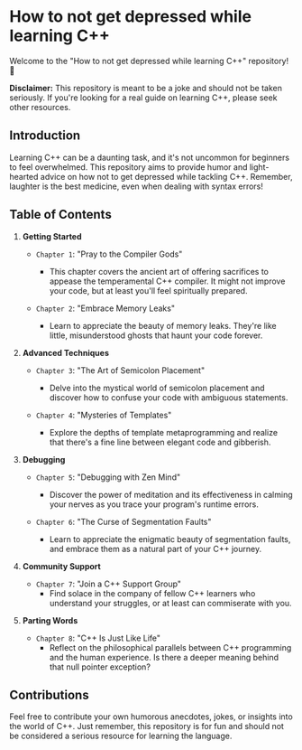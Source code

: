 # How to not get depressed while learning C++

Welcome to the "How to not get depressed while learning C++" repository! 🎉

**Disclaimer:** This repository is meant to be a joke and should not be taken seriously. If you're looking for a real guide on learning C++, please seek other resources.

## Introduction

Learning C++ can be a daunting task, and it's not uncommon for beginners to feel overwhelmed. This repository aims to provide humor and light-hearted advice on how not to get depressed while tackling C++. Remember, laughter is the best medicine, even when dealing with syntax errors!

## Table of Contents

1. **Getting Started**

   - `Chapter 1`: "Pray to the Compiler Gods"
     - This chapter covers the ancient art of offering sacrifices to appease the temperamental C++ compiler. It might not improve your code, but at least you'll feel spiritually prepared.

   - `Chapter 2`: "Embrace Memory Leaks"
     - Learn to appreciate the beauty of memory leaks. They're like little, misunderstood ghosts that haunt your code forever.

2. **Advanced Techniques**

   - `Chapter 3`: "The Art of Semicolon Placement"
     - Delve into the mystical world of semicolon placement and discover how to confuse your code with ambiguous statements.

   - `Chapter 4`: "Mysteries of Templates"
     - Explore the depths of template metaprogramming and realize that there's a fine line between elegant code and gibberish.

3. **Debugging**

   - `Chapter 5`: "Debugging with Zen Mind"
     - Discover the power of meditation and its effectiveness in calming your nerves as you trace your program's runtime errors.

   - `Chapter 6`: "The Curse of Segmentation Faults"
     - Learn to appreciate the enigmatic beauty of segmentation faults, and embrace them as a natural part of your C++ journey.

4. **Community Support**

   - `Chapter 7`: "Join a C++ Support Group"
     - Find solace in the company of fellow C++ learners who understand your struggles, or at least can commiserate with you.

5. **Parting Words**

   - `Chapter 8`: "C++ Is Just Like Life"
     - Reflect on the philosophical parallels between C++ programming and the human experience. Is there a deeper meaning behind that null pointer exception?

## Contributions

Feel free to contribute your own humorous anecdotes, jokes, or insights into the world of C++. Just remember, this repository is for fun and should not be considered a serious resource for learning the language.
